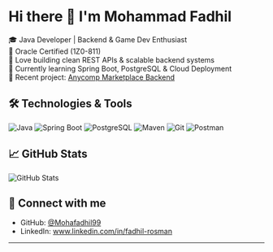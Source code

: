 # Hi there 👋 I'm Mohammad Fadhil

🎓 Java Developer | Backend & Game Dev Enthusiast  
📜 Oracle Certified (1Z0-811)  
🔧 Love building clean REST APIs & scalable backend systems  
🌱 Currently learning Spring Boot, PostgreSQL & Cloud Deployment  
🧪 Recent project: [Anycomp Marketplace Backend](https://github.com/Mohafadhil99/anycomp-marketplace)

## 🛠️ Technologies & Tools
![Java](https://img.shields.io/badge/Java-17-blue)
![Spring Boot](https://img.shields.io/badge/SpringBoot-3.4.4-green)
![PostgreSQL](https://img.shields.io/badge/PostgreSQL-17.x-blue)
![Maven](https://img.shields.io/badge/Maven-Tool-orange)
![Git](https://img.shields.io/badge/Git-VersionControl-red)
![Postman](https://img.shields.io/badge/Postman-API_Testing-yellow)

## 📈 GitHub Stats
![GitHub Stats](https://github-readme-stats.vercel.app/api?username=Mohafadhil99&show_icons=true&theme=radical)

## 🔗 Connect with me
- GitHub: [@Mohafadhil99](https://github.com/Mohafadhil99)
- LinkedIn: www.linkedin.com/in/fadhil-rosman



---
